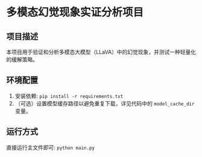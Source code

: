 # 多模态幻觉现象实证分析项目

## 项目描述
本项目用于验证和分析多模态大模型（LLaVA）中的幻觉现象，并测试一种轻量化的缓解策略。

## 环境配置
1. 安装依赖: `pip install -r requirements.txt`
2. （可选）设置模型缓存路径以避免重复下载，详见代码中的 `model_cache_dir` 变量。

## 运行方式
直接运行主文件即可: `python main.py`
